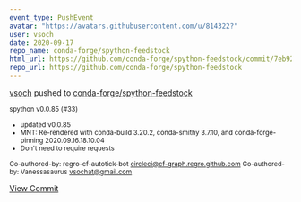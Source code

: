 ```yaml
---
event_type: PushEvent
avatar: "https://avatars.githubusercontent.com/u/814322?"
user: vsoch
date: 2020-09-17
repo_name: conda-forge/spython-feedstock
html_url: https://github.com/conda-forge/spython-feedstock/commit/7eb92fa8adda527f6d9c4948d230605b7e2c8345
repo_url: https://github.com/conda-forge/spython-feedstock
---
```


<a href='https://github.com/vsoch' target='_blank'>vsoch</a> pushed to <a href='https://github.com/conda-forge/spython-feedstock' target='_blank'>conda-forge/spython-feedstock</a>

<small>spython v0.0.85 (#33)

* updated v0.0.85
* MNT: Re-rendered with conda-build 3.20.2, conda-smithy 3.7.10, and conda-forge-pinning 2020.09.16.18.10.04
* Don't need to require requests

Co-authored-by: regro-cf-autotick-bot <circleci@cf-graph.regro.github.com>
Co-authored-by: Vanessasaurus <vsochat@gmail.com></small>

<a href='https://github.com/conda-forge/spython-feedstock/commit/7eb92fa8adda527f6d9c4948d230605b7e2c8345' target='_blank'>View Commit</a>